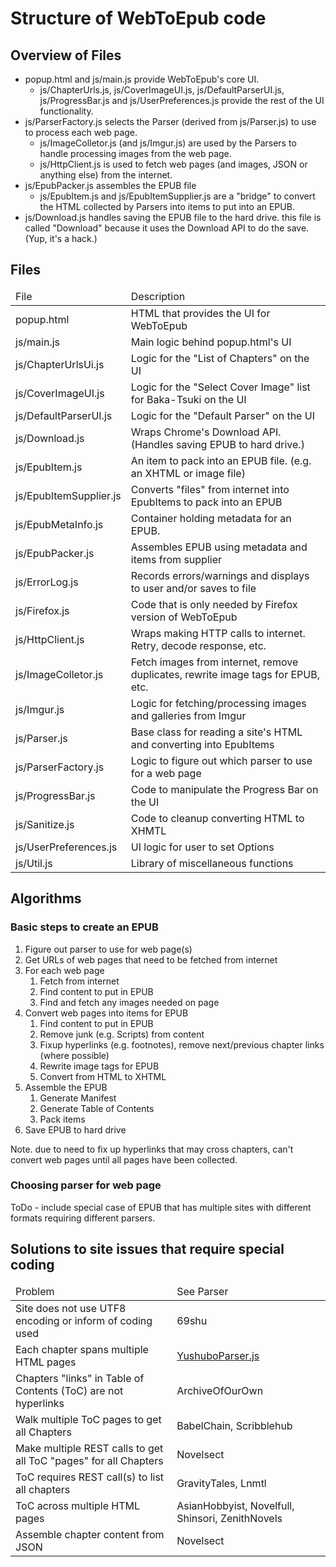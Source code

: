 # Structure of WebToEpub code

## Overview of Files
* popup.html and js/main.js provide WebToEpub's core UI.
  * js/ChapterUrls.js, js/CoverImageUI.js, js/DefaultParserUI.js, js/ProgressBar.js and js/UserPreferences.js provide the rest of the UI functionality.
* js/ParserFactory.js selects the Parser (derived from js/Parser.js) to use to process each web page. 
  * js/ImageColletor.js (and js/Imgur.js) are used by the Parsers to handle processing images from the web page.
  * js/HttpClient.js is used to fetch web pages (and images, JSON or anything else) from the internet.
* js/EpubPacker.js assembles the EPUB file
  *  js/EpubItem.js and js/EpubItemSupplier.js are a "bridge" to convert the HTML collected by Parsers into items to put into an EPUB.
* js/Download.js handles saving the EPUB file to the hard drive. this file is called "Download" because it uses the Download API to do the save. (Yup, it's a hack.)


## Files
<table>
<thead>
<tr><td>File</td><td>Description</td></tr>
</thead>
<tr><td>popup.html</td><td>HTML that provides the UI for WebToEpub</td></tr>
<tr><td>js/main.js</td><td>Main logic behind popup.html's UI</td></tr>
<tr><td>js/ChapterUrlsUi.js</td><td>Logic for the "List of Chapters" on the UI</td></tr>
<tr><td>js/CoverImageUI.js</td><td>Logic for the "Select Cover Image" list for Baka-Tsuki on the UI</td></tr>
<tr><td>js/DefaultParserUI.js</td><td>Logic for the "Default Parser" on the UI</td></tr>
<tr><td>js/Download.js</td><td>Wraps Chrome's Download API.  (Handles saving EPUB to hard drive.)</td></tr>
<tr><td>js/EpubItem.js</td><td>An item to pack into an EPUB file. (e.g. an XHTML or image file)</td></tr>
<tr><td>js/EpubItemSupplier.js</td><td>Converts "files" from internet into EpubItems to pack into an EPUB</td></tr>
<tr><td>js/EpubMetaInfo.js</td><td>Container holding metadata for an EPUB.</td></tr>
<tr><td>js/EpubPacker.js</td><td>Assembles EPUB using metadata and items from supplier</td></tr>
<tr><td>js/ErrorLog.js</td><td>Records errors/warnings and displays to user and/or saves to file</td></tr>
<tr><td>js/Firefox.js</td><td>Code that is only needed by Firefox version of WebToEpub</td></tr>
<tr><td>js/HttpClient.js</td><td>Wraps making HTTP calls to internet.  Retry, decode response, etc.</td></tr>
<tr><td>js/ImageColletor.js</td><td>Fetch images from internet, remove duplicates, rewrite image tags for EPUB, etc.</td></tr>
<tr><td>js/Imgur.js</td><td>Logic for fetching/processing images and galleries from Imgur</td></tr>
<tr><td>js/Parser.js</td><td>Base class for reading a site's HTML and converting into EpubItems</td></tr>
<tr><td>js/ParserFactory.js</td><td>Logic to figure out which parser to use for a web page</td></tr>
<tr><td>js/ProgressBar.js</td><td>Code to manipulate the Progress Bar on the UI</td></tr>
<tr><td>js/Sanitize.js</td><td>Code to cleanup converting HTML to XHMTL</td></tr>
<tr><td>js/UserPreferences.js</td><td>UI logic for user to set Options</td></tr>
<tr><td>js/Util.js</td><td>Library of miscellaneous functions</td></tr>
</table>


## Algorithms

### Basic steps to create an EPUB
<ol>
<li>Figure out parser to use for web page(s)</li>
<li>Get URLs of web pages that need to be fetched from internet</li>
<li>For each web page
   <ol>
   <li>Fetch from internet</li>
   <li>Find content to put in EPUB</li>
   <li>Find and fetch any images needed on page</li>
   </ol></li>
<li>Convert web pages into items for EPUB
   <ol>
   <li>Find content to put in EPUB</li>
   <li>Remove junk (e.g. Scripts) from content</li>
   <li>Fixup hyperlinks (e.g. footnotes), remove next/previous chapter links (where possible)</li>
   <li>Rewrite image tags for EPUB</li>
   <li>Convert from HTML to XHTML</li>
   </ol></li>
<li>Assemble the EPUB
   <ol>
   <li>Generate Manifest</li>
   <li>Generate Table of Contents</li>
   <li>Pack items</li>
   </ol></li>
<li>Save EPUB to hard drive</li>
</ol>

Note. due to need to fix up hyperlinks that may cross chapters, can't convert web pages until all pages have been collected.

### Choosing parser for web page
ToDo - include special case of EPUB that has multiple sites with different formats requiring different parsers.


## Solutions to site issues that require special coding
<table>
<thead>
<tr><td>Problem</td><td>See Parser</td></tr>
</thead>
<tr><td>Site does not use UTF8 encoding or inform of coding used</td><td>69shu</td></tr>
<tr><td>Each chapter spans multiple HTML pages</td><td><a href="https://github.com/dteviot/WebToEpub/blob/ExperimentalTabMode/plugin/js/parsers/YushuboParser.js">YushuboParser.js</a></td></tr>
<tr><td>Chapters "links" in Table of Contents (ToC) are not hyperlinks</td><td>ArchiveOfOurOwn</td></tr>
<tr><td>Walk multiple ToC pages to get all Chapters</td><td>BabelChain, Scribblehub</td></tr>
<tr><td>Make multiple REST calls to get all ToC "pages" for all Chapters</td><td>Novelsect</td></tr>
<tr><td>ToC requires REST call(s) to list all chapters</td><td>GravityTales, Lnmtl</td></tr>
<tr><td>ToC across multiple HTML pages</td><td>AsianHobbyist, Novelfull, Shinsori, ZenithNovels</td></tr>
<tr><td>Assemble chapter content from JSON</td><td>Novelsect</td></tr>
</table>

